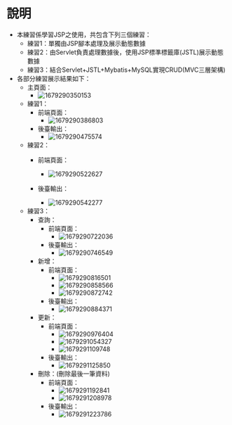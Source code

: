 # 說明

* 本練習係學習JSP之使用，共包含下列三個練習：
  * 練習1：單獨由JSP腳本處理及展示動態數據
  * 練習2：由Servlet負責處理數據後，使用JSP標準標籤庫(JSTL)展示動態數據
  * 練習3：結合Servlet+JSTL+Mybatis+MySQL實現CRUD(MVC三層架構)
* 各部分練習展示結果如下：
  * 主頁面：
    * ![1679290350153](image/readme/1679290350153.png)
  * 練習1：
    * 前端頁面：
      * ![1679290386803](image/readme/1679290386803.png)
    * 後臺輸出：
      * ![1679290475574](image/readme/1679290475574.png)
  * 練習2：
    * 前端頁面：

      * ![1679290522627](image/readme/1679290522627.png)
    * 後臺輸出：

      * ![1679290542277](image/readme/1679290542277.png)
  * 練習3：
    * 查詢：
      * 前端頁面：
        * ![1679290722036](image/readme/1679290722036.png)
      * 後臺輸出：
        * ![1679290746549](image/readme/1679290746549.png)
    * 新增：
      * 前端頁面：
        * ![1679290816501](image/readme/1679290816501.png)
        * ![1679290858566](image/readme/1679290858566.png)
        * ![1679290872742](image/readme/1679290872742.png)
      * 後臺輸出：
        * ![1679290884371](image/readme/1679290884371.png)
    * 更新：
      * 前端頁面：
        * ![1679290976404](image/readme/1679290976404.png)
        * ![1679291054327](image/readme/1679291054327.png)
        * ![1679291109748](image/readme/1679291109748.png)
      * 後臺輸出：
        * ![1679291125850](image/readme/1679291125850.png)
    * 刪除：(刪除最後一筆資料)
      * 前端頁面：
        * ![1679291192841](image/readme/1679291192841.png)
        * ![1679291208978](image/readme/1679291208978.png)
      * 後臺輸出：
        * ![1679291223786](image/readme/1679291223786.png)
